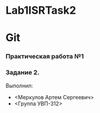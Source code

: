 # Lab1ISRTask2
# Git
### Практическая работа №1
### Задание 2.
Выполнил:
* <Меркулов Артем Сергеевич>
* <Группа УВП-312>